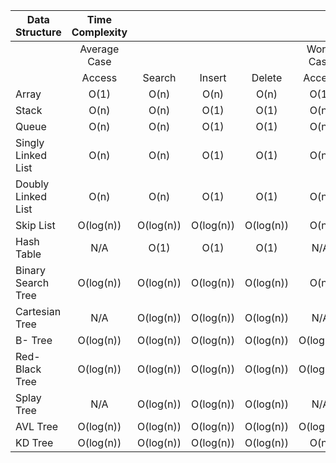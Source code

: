 | Data Structure     | Time Complexity |           |           |           |            |           |           |           | Space Complexity |
| ------------------ | :-------------: | :-------: | :-------: | :-------: | :--------: | :-------: | :-------: | :-------: | :--------------: |
|                    |  Average Case   |           |           |           | Worst Case |           |           |           |                  |
|                    |     Access      |  Search   |  Insert   |  Delete   |   Access   |  Search   |  Insert   |  Delete   |                  |
| Array              |      O(1)       |   O(n)    |   O(n)    |   O(n)    |    O(1)    |   O(n)    |   O(n)    |   O(n)    |       O(n)       |
| Stack              |      O(n)       |   O(n)    |   O(1)    |   O(1)    |    O(n)    |   O(n)    |   O(1)    |   O(1)    |       O(n)       |
| Queue              |      O(n)       |   O(n)    |   O(1)    |   O(1)    |    O(n)    |   O(n)    |   O(1)    |   O(1)    |       O(n)       |
| Singly Linked List |      O(n)       |   O(n)    |   O(1)    |   O(1)    |    O(n)    |   O(n)    |   O(1)    |   O(1)    |       O(n)       |
| Doubly Linked List |      O(n)       |   O(n)    |   O(1)    |   O(1)    |    O(n)    |   O(n)    |   O(1)    |   O(1)    |       O(n)       |
| Skip List          |    O(log(n))    | O(log(n)) | O(log(n)) | O(log(n)) |    O(n)    |   O(n)    |   O(n)    |   O(n)    |   O(n log(n))    |
| Hash Table         |       N/A       |   O(1)    |   O(1)    |   O(1)    |    N/A     |   O(n)    |   O(n)    |   O(n)    |       O(n)       |
| Binary Search Tree |    O(log(n))    | O(log(n)) | O(log(n)) | O(log(n)) |    O(n)    |   O(n)    |   O(n)    |   O(n)    |       O(n)       |
| Cartesian Tree     |       N/A       | O(log(n)) | O(log(n)) | O(log(n)) |    N/A     |   O(n)    |   O(n)    |   O(n)    |       O(n)       |
| B- Tree            |    O(log(n))    | O(log(n)) | O(log(n)) | O(log(n)) | O(log(n))  | O(log(n)) | O(log(n)) | O(log(n)) |       O(n)       |
| Red-Black Tree     |    O(log(n))    | O(log(n)) | O(log(n)) | O(log(n)) | O(log(n))  | O(log(n)) | O(log(n)) | O(log(n)) |       O(n)       |
| Splay Tree         |       N/A       | O(log(n)) | O(log(n)) | O(log(n)) |    N/A     | O(log(n)) | O(log(n)) | O(log(n)) |       O(n)       |
| AVL Tree           |    O(log(n))    | O(log(n)) | O(log(n)) | O(log(n)) | O(log(n))  | O(log(n)) | O(log(n)) | O(log(n)) |       O(n)       |
| KD Tree            |    O(log(n))    | O(log(n)) | O(log(n)) | O(log(n)) |    O(n)    |   O(1)    |   O(1)    |   O(1)    |       O(n)       |
